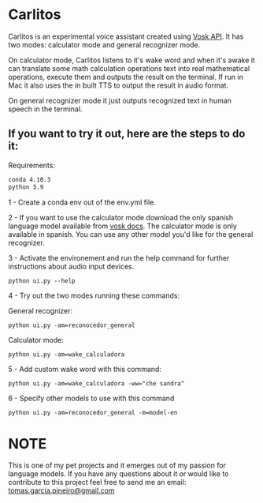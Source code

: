 # Carlitos 
Carlitos is an experimental voice assistant created using [Vosk API](https://github.com/alphacep/vosk-api). It has two modes: calculator mode and general recognizer mode. 

On calculator mode, Carlitos listens to it's wake word and when it's awake it can translate some math calculation operations text into real mathematical operations, execute them and outputs the result on the terminal. If run in Mac it also uses the in built TTS to output the result in audio format. 

On general recognizer mode it just outputs recognized text in human speech in the terminal.

## If you want to try it out, here are the steps to do it:
Requirements:
```sh
conda 4.10.3
python 3.9
```

1 - Create a conda env out of the env.yml file.

2 - If you want to use the calculator mode download the only spanish language model available from [vosk docs](https://alphacephei.com/vosk/models). The calculator mode is only available in spanish. You can use any other model you'd like for the general recognizer.

3 - Activate the environement and run the help command for further instructions about audio input devices.

    python ui.py --help 

4 - Try out the two modes running these commands:

General recognizer: 

    python ui.py -am=reconocedor_general

Calculator mode: 

    python ui.py -am=wake_calculadora

5 - Add custom wake word with this command:

    python ui.py -am=wake_calculadora -ww="che sandra"

6 - Specify other models to use with this command

    python ui.py -am=reconocedor_general -m=model-en

# NOTE
This is one of my pet projects and it emerges out of my passion for language models. If you have any questions about it or would like to contribute to this project feel free to send me an email: tomas.garcia.pineiro@gmail.com